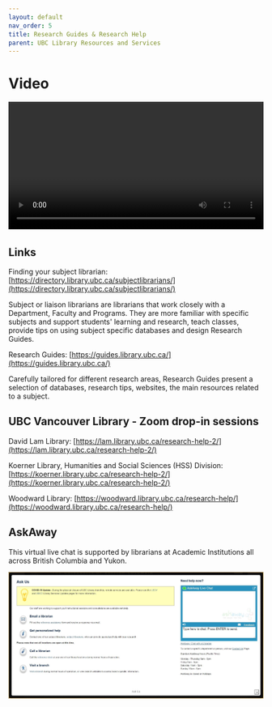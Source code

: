 ```yaml
---
layout: default
nav_order: 5
title: Research Guides & Research Help
parent: UBC Library Resources and Services
---
```


# Video

<video controls="controls" name="GRAD student orientation to the library - part 3" width="100%" src="GRAD_student_orientation_to_the_library_part_3_burned_in_captions_.mp4"></video>

## Links

Finding your subject librarian: [https://directory.library.ubc.ca/subjectlibrarians/](https://directory.library.ubc.ca/subjectlibrarians/)

Subject or liaison librarians are librarians that work closely with a Department, Faculty and Programs. They are more familiar with specific subjects and support students' learning and research, teach classes, provide tips on using subject specific databases and design Research Guides.

Research Guides: [https://guides.library.ubc.ca/](https://guides.library.ubc.ca/)

Carefully tailored for different research areas, Research Guides present a selection of databases, research tips, websites, the main resources related to a subject.


## UBC Vancouver Library - Zoom drop-in sessions

David Lam Library: [https://lam.library.ubc.ca/research-help-2/](https://lam.library.ubc.ca/research-help-2/)

Koerner Library, Humanities and Social Sciences (HSS) Division: [https://koerner.library.ubc.ca/research-help-2/](https://koerner.library.ubc.ca/research-help-2/)

Woodward Library: [https://woodward.library.ubc.ca/research-help/](https://woodward.library.ubc.ca/research-help/)


## AskAway

This virtual live chat is supported by librarians at Academic Institutions all across British Columbia and Yukon.

![AskAway](images/AskAway.JPG)
